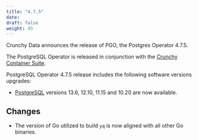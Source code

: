 ```yaml
---
title: "4.7.5"
date:
draft: false
weight: 45
---
```


Crunchy Data announces the release of PGO, the Postgres Operator 4.7.5.

The PostgreSQL Operator is released in conjunction with the [Crunchy Container Suite](https://github.com/CrunchyData/crunchy-containers/).

PostgreSQL Operator 4.7.5 release includes the following software versions upgrades:

- [PostgreSQL](https://www.postgresql.org) versions 13.6, 12.10, 11.15 and 10.20 are now available.

## Changes

- The version of Go utilized to build `yq` is now aligned with all other Go binaries.
